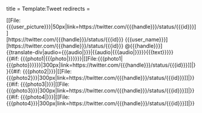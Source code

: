 title = Template:Tweet
redirects =
>>>>

<div class="tweet">
<div class="tweet-header"><!--
-->[[File:{{{user_picture}}}|50px|link=https://twitter.com/{{{handle}}}/status/{{{id}}}]]<!--
--><div class="tweet-author">
<div class="tweet-username">[https://twitter.com/{{{handle}}}/status/{{{id}}} {{{user_name}}}]</div>
<div class="tweet-handle">[https://twitter.com/{{{handle}}}/status/{{{id}}} @{{{handle}}}]</div>
</div>
</div>
<div class="tweet-text">{{translate-div|audio={{{audio|}}}|{{audio|{{{audio|}}}}}{{{text}}}}}</div><!--
--><div><!--
-->{{#if: {{{photo1|{{{photo|}}}}}}|[[File:{{{photo1|{{{photo}}}}}}|300px|link=https://twitter.com/{{{handle}}}/status/{{{id}}}]]|}}<!--
-->{{#if: {{{photo2|}}}|[[File:{{{photo2}}}|300px|link=https://twitter.com/{{{handle}}}/status/{{{id}}}]]|}}<!--
-->{{#if: {{{photo3|}}}|[[File:{{{photo3}}}|300px|link=https://twitter.com/{{{handle}}}/status/{{{id}}}]]|}}<!--
-->{{#if: {{{photo4|}}}|[[File:{{{photo4}}}|300px|link=https://twitter.com/{{{handle}}}/status/{{{id}}}]]|}}<!--
--></div><!--
--></div>